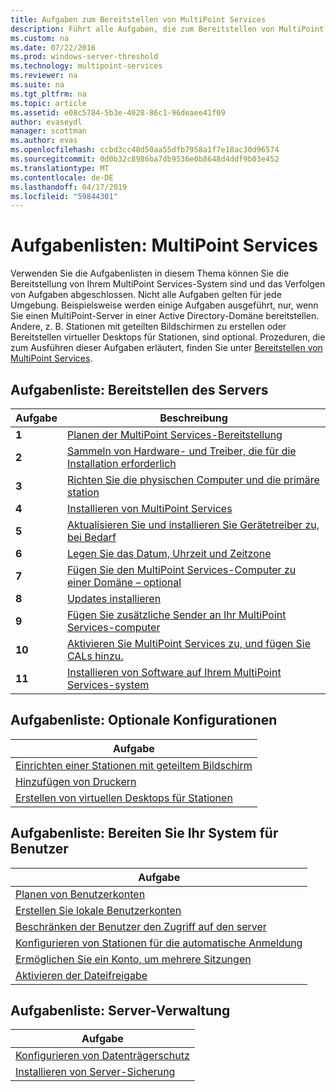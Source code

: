 ```yaml
---
title: Aufgaben zum Bereitstellen von MultiPoint Services
description: Führt alle Aufgaben, die zum Bereitstellen von MultiPoint Services zusammen mit Links zu Anweisungen
ms.custom: na
ms.date: 07/22/2016
ms.prod: windows-server-threshold
ms.technology: multipoint-services
ms.reviewer: na
ms.suite: na
ms.tgt_pltfrm: na
ms.topic: article
ms.assetid: e08c5784-5b3e-4028-86c1-96deaee41f09
author: evaseydl
manager: scottman
ms.author: evas
ms.openlocfilehash: ccbd3cc48d50aa55dfb7958a1f7e18ac30d96574
ms.sourcegitcommit: 0d0b32c8986ba7db9536e0b8648d4ddf9b03e452
ms.translationtype: MT
ms.contentlocale: de-DE
ms.lasthandoff: 04/17/2019
ms.locfileid: "59844301"
---
```

# <a name="task-lists-multipoint-services"></a>Aufgabenlisten: MultiPoint Services
Verwenden Sie die Aufgabenlisten in diesem Thema können Sie die Bereitstellung von Ihrem MultiPoint Services-System sind und das Verfolgen von Aufgaben abgeschlossen. Nicht alle Aufgaben gelten für jede Umgebung. Beispielsweise werden einige Aufgaben ausgeführt, nur, wenn Sie einen MultiPoint-Server in einer Active Directory-Domäne bereitstellen. Andere, z. B. Stationen mit geteilten Bildschirmen zu erstellen oder Bereitstellen virtueller Desktops für Stationen, sind optional. Prozeduren, die zum Ausführen dieser Aufgaben erläutert, finden Sie unter [Bereitstellen von MultiPoint Services](deploying-multipoint-services.md).  
  
## <a name="task-list-deploy-the-server"></a>Aufgabenliste: Bereitstellen des Servers  

|Aufgabe|Beschreibung|  
|--------|---------------|  
|**1**|[Planen der MultiPoint Services-Bereitstellung](planning-a-multipoint-services-deployment.md)|  
|**2**|[Sammeln von Hardware- und Treiber, die für die Installation erforderlich](Collect-hardware-and-device-drivers-needed-for-the-installation.md)|  
|**3**|[Richten Sie die physischen Computer und die primäre station](Set-up-the-physical-computer-and-primary-station.md)|  
|**4**|[Installieren von MultiPoint Services](Install-MultiPoint-services.md)|  
|**5**|[Aktualisieren Sie und installieren Sie Gerätetreiber zu, bei Bedarf](Update-and-install-device-drivers-if-needed.md)|  
|**6**|[Legen Sie das Datum, Uhrzeit und Zeitzone](Set-the-date--time--and-time-zone.md)|  
|**7**|[Fügen Sie den MultiPoint Services-Computer zu einer Domäne – optional](Join-the-MultiPoint-services-computer-to-a-domain--optional-.md)|  
|**8**|[Updates installieren](Install-updates.md)|  
|**9**|[Fügen Sie zusätzliche Sender an Ihr MultiPoint Services-computer](Attach-additional-stations-to-your-MultiPoint-services-computer.md)|  
|**10**|[Aktivieren Sie MultiPoint Services zu, und fügen Sie CALs hinzu.](manage-client-access-licenses-with-multipoint-services.md)|  
|**11**|[Installieren von Software auf Ihrem MultiPoint Services-system](Install-software-on-your-MultiPoint-services-system.md)|  
  
## <a name="task-list-optional-configurations"></a>Aufgabenliste: Optionale Konfigurationen  
  
|Aufgabe|  
|--------|  
|[Einrichten einer Stationen mit geteiltem Bildschirm](Set-up-a-split-screen-station-in-MultiPoint-services.md)|  
|[Hinzufügen von Druckern](Add-printers.md)|  
|[Erstellen von virtuellen Desktops für Stationen](Create-Windows-10-Enterprise-virtual-desktops-for-stations.md)|  
  
## <a name="task-list-prepare-your-system-for-users"></a>Aufgabenliste: Bereiten Sie Ihr System für Benutzer  
  
|Aufgabe|  
|--------|  
|[Planen von Benutzerkonten](Plan-user-accounts-for-your-MultiPoint-services-environment.md)|  
|[Erstellen Sie lokale Benutzerkonten](Create-local-user-accounts.md)|  
|[Beschränken der Benutzer den Zugriff auf den server](Limit-users--access-to-the-server-in-MultiPoint-services.md)|  
|[Konfigurieren von Stationen für die automatische Anmeldung](Configure-stations-for-automatic-logon.md)|  
|[Ermöglichen Sie ein Konto, um mehrere Sitzungen](Allow-one-account-to-have-multiple-sessions.md)|  
|[Aktivieren der Dateifreigabe](Enable-file-sharing-in-MultiPoint-services.md)|  
  
## <a name="task-list-server-administration"></a>Aufgabenliste: Server-Verwaltung  
  
|Aufgabe|  
|--------|  
|[Konfigurieren von Datenträgerschutz](Configure-Disk-Protection-in-MultiPoint-services.md)|  
|[Installieren von Server-Sicherung](Install-Server-Backup-on-your-MultiPoint-services-computer.md)|